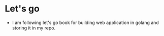 # Let's go
- I am following let's go book for building web application in golang and storing it in my repo.